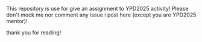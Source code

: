 This repository is use for give an assignment to YPD2025 activity!
Please don't mock me nor comment any issue i post here (except you are YPD2025 mentor)!

thank you for reading!
